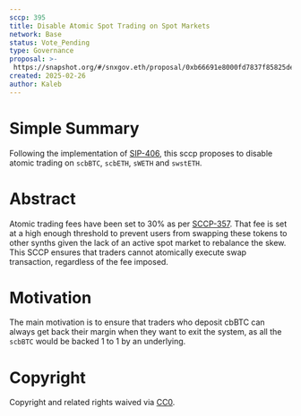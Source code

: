 ```yaml
---
sccp: 395
title: Disable Atomic Spot Trading on Spot Markets
network: Base
status: Vote_Pending
type: Governance
proposal: >-
 https://snapshot.org/#/snxgov.eth/proposal/0xb66691e8000fd7837f85825ded518803851eb0db6bb20ae2a6a89c8d4bb10df9
created: 2025-02-26
author: Kaleb
---
```


# Simple Summary

Following the implementation of [SIP-406](https://sips.synthetix.io/sips/sip-406/), this sccp proposes to disable atomic trading on `scbBTC`, `scbETH`, `sWETH` and `swstETH`.

# Abstract

Atomic trading fees have been set to 30% as per [SCCP-357](https://sips.synthetix.io/sccp/sccp-357/). That fee is set at a high enough threshold to prevent users from swapping these tokens to other synths given the lack of an active spot market to rebalance the skew. This SCCP ensures that traders cannot atomically execute swap transaction, regardless of the fee imposed.

# Motivation

The main motivation is to ensure that traders who deposit cbBTC can always get back their margin when they want to exit the system, as all the `scbBTC` would be backed 1 to 1 by an underlying. 


# Copyright
Copyright and related rights waived via [CC0](https://creativecommons.org/publicdomain/zero/1.0/).
